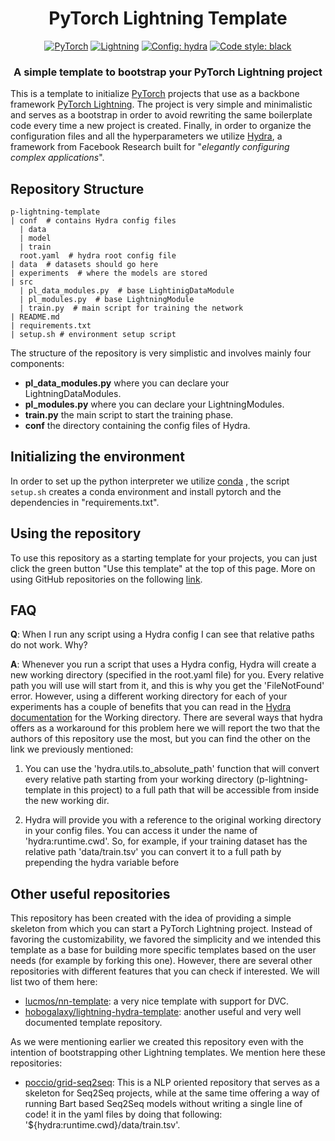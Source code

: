 <h1 align="center">
  PyTorch Lightning Template
</h1>

<p align="center">
  <a href="https://pytorch.org/get-started/locally/"><img alt="PyTorch" src="https://img.shields.io/badge/PyTorch-orange?style=for-the-badge&logo=pytorch"></a>
  <a href="https://pytorchlightning.ai/"><img alt="Lightning" src="https://img.shields.io/badge/-Lightning-blueviolet?style=for-the-badge"></a>
  <a href="https://hydra.cc/"><img alt="Config: hydra" src="https://img.shields.io/badge/config-hydra-blue?style=for-the-badge"></a>
  <a href="https://black.readthedocs.io/en/stable/"><img alt="Code style: black" src="https://img.shields.io/badge/code%20style-black-black.svg?style=for-the-badge"></a>
</p>

<h3 align="center">
  A simple template to bootstrap your PyTorch Lightning project
</h3>

This is a template to initialize [PyTorch](https://pytorch.org) projects that use as a backbone
framework [PyTorch Lightning](https://www.pytorchlightning.ai). The project 
is very simple and minimalistic and serves as a bootstrap in order to avoid rewriting the same
boilerplate code every time a new project is created. Finally, in order to organize the configuration files 
and all the hyperparameters we utilize [Hydra](https://hydra.cc), a framework from 
Facebook Research built for "*elegantly configuring complex applications*".

## Repository Structure
```
p-lightning-template
| conf  # contains Hydra config files
  | data
  | model
  | train
  root.yaml  # hydra root config file
| data  # datasets should go here
| experiments  # where the models are stored
| src
  | pl_data_modules.py  # base LightinigDataModule
  | pl_modules.py  # base LightningModule
  | train.py  # main script for training the network
| README.md
| requirements.txt
| setup.sh # environment setup script 
```
The structure of the repository is very simplistic and involves mainly four
components:
- **pl_data_modules.py** where you can declare your LightningDataModules.
- **pl_modules.py** where you can declare your LightningModules.
- **train.py** the main script to start the training phase.
- **conf** the directory containing the config files of Hydra.

## Initializing the environment
In order to set up the python interpreter we utilize [conda](https://docs.conda.io/projects/conda/en/latest/index.html)
, the script `setup.sh` creates a conda environment and install pytorch
and the dependencies in "requirements.txt".


## Using the repository
To use this repository as a starting template for your projects, you can just click the green button "Use this template" at the top of this page. More on using GitHub repositories on the following [link](https://docs.github.com/en/github/creating-cloning-and-archiving-repositories/creating-a-repository-from-a-template#creating-a-repository-from-a-template).


## FAQ
**Q**: When I run any script using a Hydra config I can see that relative paths do not work. Why?

**A**: Whenever you run a script that uses a Hydra config, Hydra will create a new working directory
(specified in the root.yaml file) for you. Every relative path you will use will start from it, and this is why you 
get the 'FileNotFound' error. However, using a different working directory for each of your experiments has a couple of 
benefits that you can read in the 
[Hydra documentation](https://hydra.cc/docs/tutorials/basic/running_your_app/working_directory/) for the Working 
directory. There are several ways that hydra offers as a workaround for this problem here we will report the two that
the authors of this repository use the most, but you can find the other on the link we previously mentioned:

1. You can use the 'hydra.utils.to_absolute_path' function that will convert every relative path starting from your 
working directory (p-lightning-template in this project) to a full path that will be accessible from inside the 
new working dir.
   
2. Hydra will provide you with a reference to the original working directory in your config files.
You can access it under the name of 'hydra:runtime.cwd'. So, for example, if your training dataset
has the relative path 'data/train.tsv' you can convert it to a full path by prepending the hydra 
variable before 


## Other useful repositories
This repository has been created with the idea of providing a simple skeleton from which you can 
start a PyTorch Lightning project. Instead of favoring the customizability, we favored the simplicity
and we intended this template as a base for building more specific templates based on the user needs
(for example by forking this one). However, there are several other repositories with different 
features that you can check if interested. We will list two of them here:
- [lucmos/nn-template](https://github.com/lucmos/nn-template): a very nice template with support for
    DVC.
- [hobogalaxy/lightning-hydra-template](https://github.com/hobogalaxy/lightning-hydra-template):
    another useful and very well documented template repository.

As we were mentioning earlier we created this repository even with the intention of bootstrapping
other Lightning templates. We mention here these repositories:
- [poccio/grid-seq2seq](https://github.com/poccio/grid-seq2seq): This is a NLP oriented repository 
  that serves as a skeleton for Seq2Seq projects, while at the same time offering a way of running 
  Bart based Seq2Seq models without writing a single line of code!
it in the yaml files by doing that following: '${hydra:runtime.cwd}/data/train.tsv'.
  
